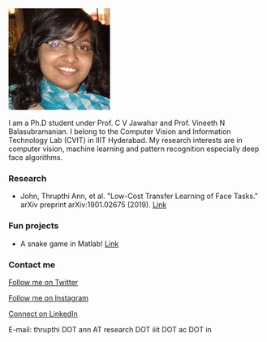 <img src="profile.png" width="200" height="200" />

I am a Ph.D student under Prof. C V Jawahar and Prof. Vineeth N Balasubramanian. I belong to the Computer Vision and Information Technology Lab (CVIT) in IIIT Hyderabad. My research interests are in computer vision, machine learning and pattern recognition especially deep face algorithms. 


### Research
* John, Thrupthi Ann, et al. "Low-Cost Transfer Learning of Face Tasks." arXiv preprint arXiv:1901.02675 (2019). [Link](https://arxiv.org/abs/1901.02675)

### Fun projects
* A snake game in Matlab! [Link](https://github.com/ThrupthiAnn/SnakeAI)

### Contact me
<p><a href="twitter.com/annthrupthi" class="btn btn-info btn-block" target="_blank"><i class="icon-comment icon-white"></i> Follow me on Twitter</a></p>
<p><a href="https://www.instagram.com/thrupthiann/" class="btn btn-warning btn-block" target="_blank"><i class="icon-picture icon-white"></i> Follow me on Instagram</a></p>
<p><a href="https://www.linkedin.com/in/thrupthi-ann-john/?originalSubdomain=in" class="btn btn-primary btn-block" target="_blank"><i class="icon-briefcase icon-white"></i> Connect on LinkedIn</a></p>
E-mail: thrupthi DOT ann AT research DOT iiit DOT ac DOT in

